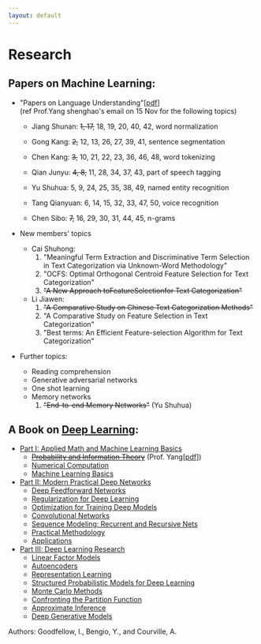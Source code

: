 ```yaml
---
layout: default
---
```


# Research

## Papers on Machine Learning:

- "Papers on Language Understanding"\[[pdf](reading-list-2016-09-18.pdf)\] <br/>
  (ref Prof.Yang shenghao's email on 15 Nov for the following topics)
  - Jiang Shunan:  ~~1, 17,~~ 18, 19, 20, 40, 42, word normalization
  
  - Gong Kang:  ~~2,~~ 12, 13, 26, 27, 39, 41, sentence segmentation

  - Chen Kang:  ~~3,~~ 10, 21, 22, 23, 36, 46, 48, word tokenizing

  - Qian Junyu:  ~~4, 8,~~ 11, 28, 34, 37, 43, part of speech tagging

  - Yu Shuhua:  5, 9, 24, 25, 35, 38, 49, named entity recognition

  - Tang Qianyuan:  6, 14, 15, 32, 33, 47, 50, voice recognition

  - Chen Sibo:  ~~7,~~ 16, 29, 30, 31, 44, 45, n-grams 

- New members' topics
  - Cai Shuhong:
    1. "Meaningful Term Extraction and Discriminative Term Selection in Text Categorization via Unknown-Word Methodology"
    2. "OCFS: Optimal Orthogonal Centroid Feature Selection for Text Categorization"
    3. ~~"A New Approach toFeatureSelectionfor Text Categorization"~~
  
  - Li Jiawen: 
    1. ~~"A Comparative Study on Chinese Text Categorization Methods"~~ 
    2. "A Comparative Study on Feature Selection in Text Categorization"
    3. "Best terms: An Efficient Feature-selection Algorithm for Text Categorization"
          
- Further topics:
  - Reading comprehension
  - Generative adversarial networks
  - One shot learning
  - Memory networks
    1. ~~"End-to-end Memory Networks"~~ (Yu Shuhua)

## A Book on [Deep Learning](http://www.deeplearningbook.org):

- [Part I: Applied Math and Machine Learning Basics](http://www.deeplearningbook.org/contents/part_basics.html)
  - ~~[Probability and Information Theory](http://www.deeplearningbook.org/contents/prob.html)~~ (Prof. Yang\[[pdf](IT.pdf)\])
  - [Numerical Computation](http://www.deeplearningbook.org/contents/numerical.html)
  - [Machine Learning Basics](http://www.deeplearningbook.org/contents/ml.html)
- [Part II: Modern Practical Deep Networks](http://www.deeplearningbook.org/contents/part_practical.html)
  - [Deep Feedforward Networks](http://www.deeplearningbook.org/contents/mlp.html)
  - [Regularization for Deep Learning](http://www.deeplearningbook.org/contents/regularization.html)
  - [Optimization for Training Deep Models](http://www.deeplearningbook.org/contents/optimization.html)
  - [Convolutional Networks](http://www.deeplearningbook.org/contents/convnets.html)
  - [Sequence Modeling: Recurrent and Recursive Nets](http://www.deeplearningbook.org/contents/rnn.html)
  - [Practical Methodology](http://www.deeplearningbook.org/contents/guidelines.html)
  - [Applications](http://www.deeplearningbook.org/contents/applications.html)
- [Part III: Deep Learning Research](http://www.deeplearningbook.org/contents/part_research.html)
  - [Linear Factor Models](http://www.deeplearningbook.org/contents/linear_factors.html)
  - [Autoencoders](http://www.deeplearningbook.org/contents/autoencoders.html)
  - [Representation Learning](http://www.deeplearningbook.org/contents/representation.html)
  - [Structured Probabilistic Models for Deep Learning](http://www.deeplearningbook.org/contents/graphical_models.html)
  - [Monte Carlo Methods](http://www.deeplearningbook.org/contents/monte_carlo.html)
  - [Confronting the Partition Function](http://www.deeplearningbook.org/contents/partition.html)
  - [Approximate Inference](http://www.deeplearningbook.org/contents/inference.html)
  - [Deep Generative Models](http://www.deeplearningbook.org/contents/generative_models.html)


Authors: Goodfellow, I., Bengio, Y., and Courville, A.
